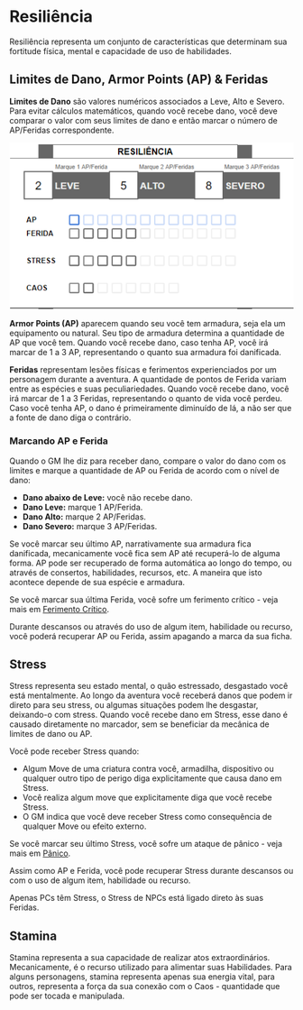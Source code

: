 # Resiliência

Resiliência representa um conjunto de características que determinam sua fortitude física, mental e capacidade de uso de habilidades.

## Limites de Dano, Armor Points (AP) & Feridas

**Limites de Dano** são valores numéricos associados a Leve, Alto e Severo. Para evitar cálculos matemáticos, quando você recebe dano, você deve comparar o valor com seus limites de dano e então marcar o número de AP/Feridas correspondente.

![](../../../0_assets/images/wound_stress_damage.png)

**Armor Points (AP)** aparecem quando seu você tem armadura, seja ela um equipamento ou natural. Seu tipo de armadura determina a quantidade de AP que você tem. Quando você recebe dano, caso tenha AP, você irá marcar de 1 a 3 AP, representando o quanto sua armadura foi danificada.

**Feridas** representam lesões físicas e ferimentos experienciados por um personagem durante a aventura. A quantidade de pontos de Ferida variam entre as espécies e suas peculiariedades. Quando você recebe dano, você irá marcar de 1 a 3 Feridas, representando o quanto de vida você perdeu. Caso você tenha AP, o dano é primeiramente diminuído de lá, a não ser que a fonte de dano diga o contrário.

### Marcando AP e Ferida

Quando o GM lhe diz para receber dano, compare o valor do dano com os limites e marque a quantidade de AP ou Ferida de acordo com o nível de dano:

- **Dano abaixo de Leve:** você não recebe dano.
- **Dano Leve:** marque 1 AP/Ferida.
- **Dano Alto:** marque 2 AP/Feridas.
- **Dano Severo:** marque 3 AP/Feridas.

Se você marcar seu último AP, narrativamente sua armadura fica danificada, mecanicamente você fica sem AP até recuperá-lo de alguma forma. AP pode ser recuperado de forma automática ao longo do tempo, ou através de consertos, habilidades, recursos, etc. A maneira que isto acontece depende de sua espécie e armadura.

Se você marcar sua última Ferida, você sofre um ferimento crítico - veja mais em [Ferimento Crítico](../combat/damage.md#ferimentos-críticos).

<!-- imediatamente deve fazer uma ação de [Morte](./death.md#morte). -->

Durante descansos ou através do uso de algum item, habilidade ou recurso, você poderá recuperar AP ou Ferida, assim apagando a marca da sua ficha.

## Stress

Stress representa seu estado mental, o quão estressado, desgastado você está mentalmente. Ao longo da aventura você receberá danos que podem ir direto para seu stress, ou algumas situações podem lhe desgastar, deixando-o com stress. Quando você recebe dano em Stress, esse dano é causado diretamente no marcador, sem se beneficiar da mecânica de limites de dano ou AP.

Você pode receber Stress quando:  

- Algum Move de uma criatura contra você, armadilha, dispositivo ou qualquer outro tipo de perigo diga explicitamente que causa dano em Stress.
- Você realiza algum move que explicitamente diga que você recebe Stress.
- O GM indica que você deve receber Stress como consequência de qualquer Move ou efeito externo.
<!-- - Você role Falha Crítica em algum check. -->

Se você marcar seu último Stress, você sofre um ataque de pânico - veja mais em [Pânico](../combat/damage.md#pânico).

<!-- imediatamente entra em [Pânico](./death.md#pânico) e deve criar um [Trauma](./death.md#trauma). -->

Assim como AP e Ferida, você pode recuperar Stress durante descansos ou com o uso de algum item, habilidade ou recurso.

Apenas PCs têm Stress, o Stress de NPCs está ligado direto às suas Feridas.

<!-- Resultados de check como Sucesso Crítico também recuperam Stress. -->

## Stamina

Stamina representa a sua capacidade de realizar atos extraordinários. Mecanicamente, é o recurso utilizado para alimentar suas Habilidades. Para alguns personagens, stamina representa apenas sua energia vital, para outros, representa a força da sua conexão com o Caos - quantidade que pode ser tocada e manipulada.

<!-- ## Saga -->


